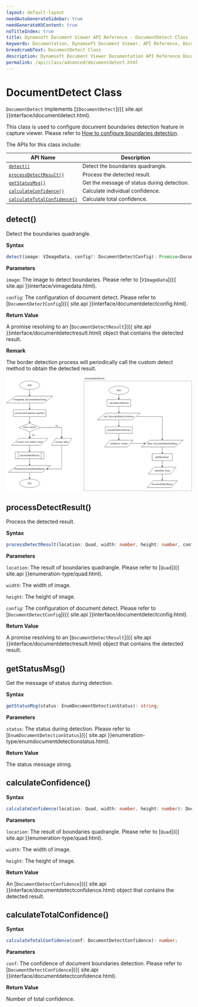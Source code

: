 ```yaml
---
layout: default-layout
needAutoGenerateSidebar: true
needGenerateH3Content: true
noTitleIndex: true
title: Dynamsoft Document Viewer API Reference - DocumentDetect Class
keywords: Documentation, Dynamsoft Document Viewer, API Reference, DocumentDetect Class
breadcrumbText: DocumentDetect Class
description: Dynamsoft Document Viewer Documentation API Reference DocumentDetect Class Page
permalink: /api/class/advanced/documentdetect.html
---
```


# DocumentDetect Class

`DocumentDetect` implements [`IDocumentDetect`]({{ site.api }}interface/idocumentdetect.html). 

This class is used to configure document boundaries detection feature in capture viewer. Please refer to [How to configure boundaries detection]().

The APIs for this class include:

 API Name                   | Description                                 
----------------------------|---------------------------------------------
 [`detect()`](#detect)                   | Detect the boundaries quadrangle.                   
 [`processDetectResult()`](#processdetectresult)      | Process the detected result.                
 [`getStatusMsg()`](#getstatusmsg)             | Get the message of status during detection. 
 [`calculateConfidence()`](#calculateconfidence)      | Calculate individual confidence.            
 [`calculateTotalConfidence()`](#calculatetotalconfidence) | Calculate total confidence.                 

## detect()

Detect the boundaries quadrangle.

**Syntax**

```typescript
detect(image: VImageData, config?: DocumentDetectConfig): Promise<DocumentDetectResult>;
```

**Parameters**

`image`: The image to detect boundaries. Please refer to [`VImageData`]({{ site.api }}interface/vimagedata.html).

`config`: The configuration of document detect. Please refer to [`DocumentDetectConfig`]({{ site.api }}interface/documentdetectconfig.html).

**Return Value**

A promise resolving to an [`DocumentDetectResult`]({{ site.api }}interface/documentdetectresult.html) object that contains the detected result.

**Remark**

The border detection process will periodically call the custom detect method to obtain the detected result.

![DocumentDetect_detect](/assets/imgs/DocumentDetect_detect.png)

## processDetectResult()

Process the detected result.

**Syntax**

```typescript
processDetectResult(location: Quad, width: number, height: number, config: DocumentDetectConfig): DocumentDetectResult;
```

**Parameters**

`location`: The result of boundaries quadrangle. Please refer to [`Quad`]({{ site.api }}enumeration-type/quad.html).

`width`: The width of image. 

`height`: The height of image.

`config`: The configuration of document detect. Please refer to [`DocumentDetectConfig`]({{ site.api }}interface/documentdetectconfig.html).

**Return Value**

A promise resolving to an [`DocumentDetectResult`]({{ site.api }}interface/documentdetectresult.html) object that contains the detected result.

## getStatusMsg()

Get the message of status during detection. 

**Syntax**

```typescript
getStatusMsg(status: EnumDocumentDetectionStatus): string;
```

**Parameters**

`status`: The status during detection. Please refer to [`EnumDocumentDetectionStatus`]({{ site.api }}enumeration-type/enumdocumentdetectionstatus.html).

**Return Value**

The status message string.

## calculateConfidence()

**Syntax**

```typescript
calculateConfidence(location: Quad, width: number, height: number): DocumentDetectConfidence;
```

**Parameters**

`location`: The result of boundaries quadrangle. Please refer to [`Quad`]({{ site.api }}enumeration-type/quad.html).

`width`: The width of image. 

`height`: The height of image.

**Return Value**

An [`DocumentDetectConfidence`]({{ site.api }}interface/documentdetectconfidence.html) object that contains the detected result.


## calculateTotalConfidence()

**Syntax**

```typescript
calculateTotalConfidence(conf: DocumentDetectConfidence): number;
```

**Parameters**

`conf`: The confidence of document boundaries detection. Please refer to [`DocumentDetectConfidence`]({{ site.api }}interface/documentdetectconfidence.html).

**Return Value**

Number of total confidence.


